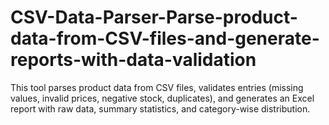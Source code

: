 # CSV-Data-Parser-Parse-product-data-from-CSV-files-and-generate-reports-with-data-validation
This tool parses product data from CSV files, validates entries (missing values, invalid prices, negative stock, duplicates), and generates an Excel report with raw data, summary statistics, and category-wise distribution.

